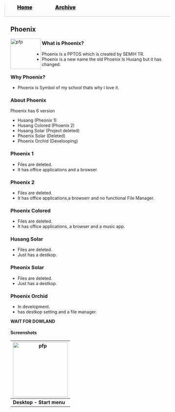 <blockquote style="background: #0000;border-bottom: 1px solid #B2D2E1;height: 30px;margin: 0 -20px 20px;padding: 0px 20px 9px 40px;">
  <p style=""><a href="https://quintenvandamme.github.io/pptos-wiki/" style="font-size: 17px;font-weight: 900;font-style: normal;text-shadow: rgba(255,255,255,0.9) 0 1px 0;">Home</a>&nbsp;&nbsp;&nbsp;&nbsp;&nbsp;&nbsp;&nbsp;&nbsp;&nbsp;&nbsp;&nbsp;&nbsp;&nbsp;&nbsp;&nbsp;&nbsp;&nbsp;&nbsp;
    <a href="https://quintenvandamme.github.io/pptos-wiki/archive/" style="font-size: 17px;font-weight: 900;font-style: normal;text-shadow: rgba(255,255,255,0.9) 0 1px 0;">Archive</a>
  </p>
</blockquote>

## Phoenix

<a>
  <img align="left" height="100" alt="pfp" src="https://user-images.githubusercontent.com/58103738/136655486-b99169ca-4124-4203-9f24-81eff4b84f15.png" />
</a>

### What  is Phoenix?

- Phoenix is a PPTOS which is created by SEMIH TR.
- Phoenix is a new name the old Phoenix Is Husang but it has changed.

### Why Phoenix?

- Phoenix is Symbol of my school thats why i love it.

### About Phoenix

Phoenix has 6 version 

- Husang (Pheonix 1)
- Husang Colored (Phoenix 2)
- Husang Solar (Project deleted)
- Phoenix Solar (Deleted)
- Phoenix Orchid (Develooping)

### Phoenix 1

- Files are deleted.
- It has office applications and a browser.

### Phoenix 2 
- Files are deleted.
- It has office applications,a browserr and no functional File Manager.

### Phoenix Colored
- Files are deleted.
- It has office applications, a browser and a music app.

### Husang Solar
- Files are deleted.
- Just has a destkop.

### Pheonix Solar
- Files are deleted.
- Just has a destkop.

### Phoenix Orchid
- In development.
- has destkop setting and a file manager.

**WAIT FOR DOWLAND**

#### Screenshots

| <a href="https://user-images.githubusercontent.com/58103738/136655520-105ab73e-4d41-4bf6-a9e2-a36274aa957f.png"><img height="180" alt="pfp" src="https://user-images.githubusercontent.com/58103738/136655520-105ab73e-4d41-4bf6-a9e2-a36274aa957f.png" /></a> |
| - |
| **Desktop - Start menu** |

<body style="background-image: url(https://raw.githubusercontent.com/hexa-one/pptos-wiki/gh-pages/assets/background/background.png);background-repeat: no-repeat;background-attachment: fixed;background-size: cover;">
